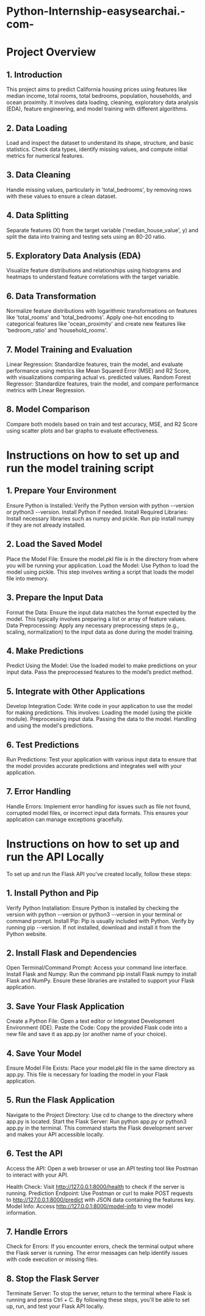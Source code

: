 # Python-Internship-easysearchai.-com-
# Project Overview
## 1. Introduction
  This project aims to predict California housing prices using features like median income, total rooms, total bedrooms, population, households, and ocean  proximity.   It involves data loading, cleaning, exploratory data analysis (EDA), feature engineering, and model training with different algorithms.

## 2. Data Loading
  Load and inspect the dataset to understand its shape, structure, and basic statistics. Check data types, identify missing values, and compute initial metrics for numerical features.

## 3. Data Cleaning
  Handle missing values, particularly in 'total_bedrooms', by removing rows with these values to ensure a clean dataset.

## 4. Data Splitting
  Separate features (X) from the target variable ('median_house_value', y) and split the data into training and testing sets using an 80-20 ratio.

## 5. Exploratory Data Analysis (EDA)
  Visualize feature distributions and relationships using histograms and heatmaps to understand feature correlations with the target variable.

## 6. Data Transformation
  Normalize feature distributions with logarithmic transformations on features like 'total_rooms' and 'total_bedrooms'. Apply one-hot encoding to categorical      features like 'ocean_proximity' and create new features like 'bedroom_ratio' and 'household_rooms'.

## 7. Model Training and Evaluation
  Linear Regression: Standardize features, train the model, and evaluate performance using metrics like Mean Squared Error (MSE) and R2 Score, with visualizations   comparing actual vs. predicted values.
  Random Forest Regressor: Standardize features, train the model, and compare performance metrics with Linear Regression.
## 8. Model Comparison
  Compare both models based on train and test accuracy, MSE, and R2 Score using scatter plots and bar graphs to evaluate effectiveness.

# Instructions on how to set up and run the model training script

## 1. Prepare Your Environment
Ensure Python is Installed: Verify the Python version with python --version or python3 --version. Install Python if needed.
Install Required Libraries: Install necessary libraries such as numpy and pickle. Run pip install numpy if they are not already installed.
## 2. Load the Saved Model
Place the Model File: Ensure the model.pkl file is in the directory from where you will be running your application.
Load the Model: Use Python to load the model using pickle. This step involves writing a script that loads the model file into memory.
## 3. Prepare the Input Data
Format the Data: Ensure the input data matches the format expected by the model. This typically involves preparing a list or array of feature values.
Data Preprocessing: Apply any necessary preprocessing steps (e.g., scaling, normalization) to the input data as done during the model training.
## 4. Make Predictions
Predict Using the Model: Use the loaded model to make predictions on your input data. Pass the preprocessed features to the model’s predict method.
## 5. Integrate with Other Applications
Develop Integration Code: Write code in your application to use the model for making predictions. This involves:
Loading the model (using the pickle module).
Preprocessing input data.
Passing the data to the model.
Handling and using the model's predictions.
## 6. Test Predictions
Run Predictions: Test your application with various input data to ensure that the model provides accurate predictions and integrates well with your application.
## 7. Error Handling
Handle Errors: Implement error handling for issues such as file not found, corrupted model files, or incorrect input data formats. This ensures your application can manage exceptions gracefully.


# Instructions on how to set up and run the API Locally 

To set up and run the Flask API you’ve created locally, follow these steps:

## 1. Install Python and Pip
Verify Python Installation: Ensure Python is installed by checking the version with python --version or python3 --version in your terminal or command prompt.
Install Pip: Pip is usually included with Python. Verify by running pip --version. If not installed, download and install it from the Python website.

## 2. Install Flask and Dependencies
Open Terminal/Command Prompt: Access your command line interface.
Install Flask and Numpy: Run the command pip install Flask numpy to install Flask and NumPy. Ensure these libraries are installed to support your Flask application.

## 3. Save Your Flask Application
Create a Python File: Open a text editor or Integrated Development Environment (IDE).
Paste the Code: Copy the provided Flask code into a new file and save it as app.py (or another name of your choice).

## 4. Save Your Model
Ensure Model File Exists: Place your model.pkl file in the same directory as app.py. This file is necessary for loading the model in your Flask application.

## 5. Run the Flask Application
Navigate to the Project Directory: Use cd to change to the directory where app.py is located.
Start the Flask Server: Run python app.py or python3 app.py in the terminal. This command starts the Flask development server and makes your API accessible locally.

## 6. Test the API
Access the API: Open a web browser or use an API testing tool like Postman to interact with your API.

Health Check: Visit http://127.0.0.1:8000/health to check if the server is running.
Prediction Endpoint: Use Postman or curl to make POST requests to http://127.0.0.1:8000/predict with JSON data containing the features key.
Model Info: Access http://127.0.0.1:8000/model-info to view model information.

## 7. Handle Errors
Check for Errors: If you encounter errors, check the terminal output where the Flask server is running. The error messages can help identify issues with code execution or missing files.
## 8. Stop the Flask Server
Terminate Server: To stop the server, return to the terminal where Flask is running and press Ctrl + C.
By following these steps, you'll be able to set up, run, and test your Flask API locally.
